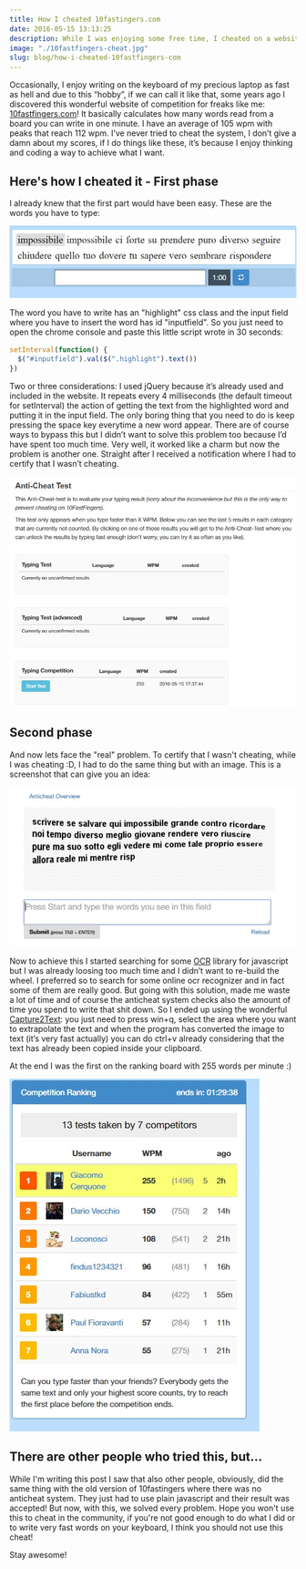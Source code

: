 ```yaml
---
title: How I cheated 10fastingers.com
date: 2016-05-15 13:13:25
description: While I was enjoying some free time, I cheated on a website that counts the words per minute that you can write.
image: "./10fastfingers-cheat.jpg"
slug: blog/how-i-cheated-10fastfingers-com
---
```


Occasionally, I enjoy writing on the keyboard of my precious laptop as fast as hell and due to this “hobby”, if we can call it like that, some years ago I discovered this wonderful website of competition for freaks like me: [10fastfingers.com](http://www.10fastfingers.com)! It basically calculates how many words read from a board you can write in one minute. I have an average of 105 wpm with peaks that reach 112 wpm. I’ve never tried to cheat the system, I don’t give a damn about my scores, if I do things like these, it’s because I enjoy thinking and coding a way to achieve what I want.

## Here's how I cheated it - First phase

I already knew that the first part would have been easy. These are the words you have to type:

![board](./board.jpg)

The word you have to write has an "highlight" css class and the input field where you have to insert the word has id "inputfield".
So you just need to open the chrome console and paste this little script wrote in 30 seconds:

```javascript
setInterval(function() {
  $("#inputfield").val($(".highlight").text())
})
```

Two or three considerations: I used jQuery because it’s already used and included in the website. It repeats every 4 milliseconds (the default timeout for setInterval) the action of getting the text from the highlighted word and putting it in the input field. The only boring thing that you need to do is keep pressing the space key everytime a new word appear. There are of course ways to bypass this but I didn’t want to solve this problem too because I’d have spent too much time.
Very well, it worked like a charm but now the problem is another one. Straight after I received a notification where I had to certify that I wasn’t cheating.

![anticheat](./anticheat_evaluation.jpg)

## Second phase

And now lets face the "real" problem. To certify that I wasn't cheating, while I was cheating :D, I had to do the same thing but with an image. This is a screenshot that can give you an idea:

![anticheat](./anticheat-image.jpg)

Now to achieve this I started searching for some [OCR](https://en.wikipedia.org/wiki/Optical_character_recognition) library for javascript but I was already loosing too much time and I didn’t want to re-build the wheel. I preferred so to search for some online ocr recognizer and in fact some of them are really good. But going with this solution, made me waste a lot of time and of course the anticheat system checks also the amount of time you spend to write that shit down.
So I ended up using the wonderful [Capture2Text](https://sourceforge.net/projects/capture2text/): you just need to press win+q, select the area where you want to extrapolate the text and when the program has converted the image to text (it’s very fast actually) you can do ctrl+v already considering that the text has already been copied inside your clipboard.

At the end I was the first on the ranking board with 255 words per minute :)

![anticheat](./ranking-board.jpg)

## There are other people who tried this, but...

While I'm writing this post I saw that also other people, obviously, did the same thing with the old version of 10fastingers where there was no anticheat system. They just had to use plain javascript and their result was accepted!
But now, with this, we solved every problem. Hope you won't use this to cheat in the community, if you're not good enough to do what I did or to write very fast words on your keyboard, I think you should not use this cheat!

Stay awesome!
